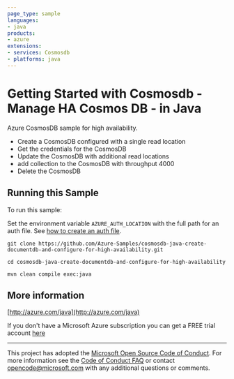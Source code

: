 ```yaml
---
page_type: sample
languages:
- java
products:
- azure
extensions:
- services: Cosmosdb
- platforms: java
---
```


# Getting Started with Cosmosdb - Manage HA Cosmos DB - in Java #


  Azure CosmosDB sample for high availability.
   - Create a CosmosDB configured with a single read location
   - Get the credentials for the CosmosDB
   - Update the CosmosDB with additional read locations
   - add collection to the CosmosDB with throughput 4000
   - Delete the CosmosDB
 

## Running this Sample ##

To run this sample:

Set the environment variable `AZURE_AUTH_LOCATION` with the full path for an auth file. See [how to create an auth file](https://github.com/Azure/azure-libraries-for-java/blob/master/AUTH.md).

    git clone https://github.com/Azure-Samples/cosmosdb-java-create-documentdb-and-configure-for-high-availability.git

    cd cosmosdb-java-create-documentdb-and-configure-for-high-availability

    mvn clean compile exec:java

## More information ##

[http://azure.com/java](http://azure.com/java)

If you don't have a Microsoft Azure subscription you can get a FREE trial account [here](http://go.microsoft.com/fwlink/?LinkId=330212)

---

This project has adopted the [Microsoft Open Source Code of Conduct](https://opensource.microsoft.com/codeofconduct/). For more information see the [Code of Conduct FAQ](https://opensource.microsoft.com/codeofconduct/faq/) or contact [opencode@microsoft.com](mailto:opencode@microsoft.com) with any additional questions or comments.